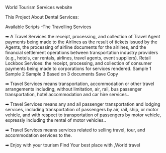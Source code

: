 World Tourism Services website

This Project About Dental Services:

Available Scripts
-The Travelling Services

➡ A Travel Services the receipt, processing, and collection of Travel Agent payments being made to the Airlines as the result of tickets issued by the Agents, the processing of airline documents for the airlines, and the financial settlement operations between transportation industry providers (e.g., hotels, car rentals, airlines, travel agents, event suppliers). Retail Lockbox Services: the receipt, processing, and collection of consumer payments being made to corporations for services rendered. Sample 1 Sample 2 Sample 3 Based on 3 documents Save Copy


➡ Travel Services means transportation, accommodation or other travel arrangements including, without limitation, air, rail, bus passenger transportation, hotel accommodation and car hire services..


➡ Travel Services means any and all passenger transportation and lodging services, including transportation of passengers by air, rail, ship, or motor vehicle, and with respect to transportation of passengers by motor vehicle, expressly including the rental of motor vehicles..


➡ Travel Services means services related to selling travel, tour, and accommodation services to the.

➡ Enjoy with your tourism Find Your best place with ,World travel